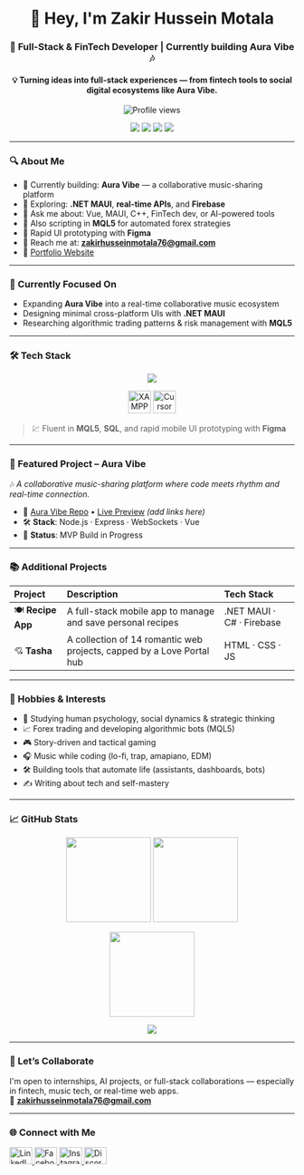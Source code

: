 <h1 align="center">👋 Hey, I'm Zakir Hussein Motala</h1>
<h3 align="center">🚀 Full-Stack & FinTech Developer | Currently building Aura Vibe 🎶</h3>
<h4 align="center">💡 Turning ideas into full-stack experiences — from fintech tools to social digital ecosystems like Aura Vibe.</h4>

<p align="center">
  <img src="https://komarev.com/ghpvc/?username=Zakir176&label=Profile+views&color=0e75b6&style=flat" alt="Profile views"/>
</p>

<p align="center">
  <img src="https://img.shields.io/badge/.NET_MAUI-Expert-blue?style=for-the-badge&logo=dotnet" />
  <img src="https://img.shields.io/badge/Vue.js-Enthusiast-brightgreen?style=for-the-badge&logo=vue.js" />
  <img src="https://img.shields.io/badge/MQL5-Automation-orange?style=for-the-badge" />
  <img src="https://img.shields.io/badge/Forex-TradingBot-yellow?style=for-the-badge" />
</p>

---

### 🔍 About Me

- 🔭 Currently building: **Aura Vibe** — a collaborative music-sharing platform  
- 🌱 Exploring: **.NET MAUI**, **real-time APIs**, and **Firebase**  
- 💬 Ask me about: Vue, MAUI, C++, FinTech dev, or AI-powered tools  
- 🧠 Also scripting in **MQL5** for automated forex strategies  
- 🎨 Rapid UI prototyping with **Figma**  
- 📧 Reach me at: **zakirhusseinmotala76@gmail.com**  
- 🔗 [Portfolio Website](https://zakir176.github.io/PortfolioWebsite/index3.html)

---

### 🎯 Currently Focused On

- Expanding **Aura Vibe** into a real-time collaborative music ecosystem  
- Designing minimal cross-platform UIs with **.NET MAUI**  
- Researching algorithmic trading patterns & risk management with **MQL5**

---

### 🛠 Tech Stack

<p align="center">
  <img src="https://skillicons.dev/icons?i=cpp,python,dotnet,vue,js,html,css,git,cs,mysql,php,figma,tailwind,vuetify,postman,fastapi,vscode" />
</p>

<p align="center">
  <img src="https://cdn.jsdelivr.net/gh/devicons/devicon/icons/xampp/xampp-original.svg" title="XAMPP" alt="XAMPP" width="40" height="40" />
  <img src="https://i.imgur.com/vV1Yx7C.png" title="Cursor Editor" alt="Cursor Editor" width="40" height="40" />
</p>

> 💹 Fluent in **MQL5**, **SQL**, and rapid mobile UI prototyping with **Figma**

---

### 🚀 Featured Project – Aura Vibe

🎶 *A collaborative music-sharing platform where code meets rhythm and real-time connection.*

- 🔗 [Aura Vibe Repo](#) • [Live Preview](#) *(add links here)*
- 🛠️ **Stack**: Node.js · Express · WebSockets · Vue  
- 📌 **Status**: MVP Build in Progress

---

### 📚 Additional Projects

| Project | Description | Tech Stack |
|:--|:--|:--|
| 🍽 **Recipe App** | A full-stack mobile app to manage and save personal recipes | .NET MAUI · C# · Firebase |
| 💘 **Tasha** | A collection of 14 romantic web projects, capped by a Love Portal hub | HTML · CSS · JS |

---

### 🎯 Hobbies & Interests

- 🧠 Studying human psychology, social dynamics & strategic thinking  
- 📈 Forex trading and developing algorithmic bots (MQL5)  
- 🎮 Story-driven and tactical gaming  
- 🎧 Music while coding (lo-fi, trap, amapiano, EDM)  
- 🛠️ Building tools that automate life (assistants, dashboards, bots)  
- ✍️ Writing about tech and self-mastery

---

### 📈 GitHub Stats

<p align="center">
  <img src="https://github-readme-stats.vercel.app/api?username=Zakir176&show_icons=true&theme=tokyonight&hide_border=true" height="150" />
  <img src="https://github-readme-streak-stats.herokuapp.com?user=Zakir176&theme=tokyonight&hide_border=true" height="150" />
</p>

<p align="center">
  <img src="https://github-readme-stats.vercel.app/api/top-langs/?username=Zakir176&layout=compact&theme=tokyonight&hide_border=true" height="150" />
</p>

<p align="center">
  <img src="https://github-readme-activity-graph.vercel.app/graph?username=Zakir176&theme=github-dark" />
</p>

---

### 🤝 Let’s Collaborate

I'm open to internships, AI projects, or full-stack collaborations — especially in fintech, music tech, or real-time web apps.  
📧 **zakirhusseinmotala76@gmail.com**

---

### 🌐 Connect with Me

<p align="left">
  <a href="https://linkedin.com/in/zakir-motala" target="_blank">
    <img src="https://raw.githubusercontent.com/rahuldkjain/github-profile-readme-generator/master/src/images/icons/Social/linked-in-alt.svg" alt="LinkedIn" height="30" width="40" />
  </a>
  <a href="https://facebook.com/zakir.hussein" target="_blank">
    <img src="https://raw.githubusercontent.com/rahuldkjain/github-profile-readme-generator/master/src/images/icons/Social/facebook.svg" alt="Facebook" height="30" width="40" />
  </a>
  <a href="https://instagram.com/must_be_hussein" target="_blank">
    <img src="https://raw.githubusercontent.com/rahuldkjain/github-profile-readme-generator/master/src/images/icons/Social/instagram.svg" alt="Instagram" height="30" width="40" />
  </a>
  <a href="https://discord.gg/ydj76qdq" target="_blank">
    <img src="https://raw.githubusercontent.com/rahuldkjain/github-profile-readme-generator/master/src/images/icons/Social/discord.svg" alt="Discord" height="30" width="40" />
  </a>
</p>
